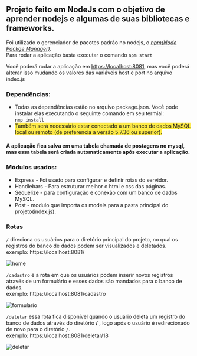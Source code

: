 ## Projeto feito em NodeJs com o objetivo de aprender nodejs e algumas de suas bibliotecas e frameworks.

Foi utilizado o gerenciador de pacotes padrão no nodejs, o [_npm(Node Packge Manager\)_](https://www.npmjs.com/).<br>
Para rodar a aplicação basta executar o comando ``` npm start ```

Você poderá rodar a aplicação em [https://localhost:8081](https://localhost:8081), mas você poderá alterar isso mudando os valores das variáveis host e port no arquivo index.js

### Dependências:
- Todas as dependências estão no arquivo package.json. Você pode instalar elas executando o seguinte comando em seu termial:<br>
``` nmp install ```
-  <span style='background-color:#ffe846;'>Também será necessário estar conectado a um banco de dados MySQL local ou remoto (de preferencia a versão 5.7.36 ou superior).</span>

#### A aplicação fica salva em uma tabela chamada de postagens no mysql, mas essa tabela será criada automaticamente após executar a aplicação.


### Módulos usados:

- Express - Foi usado para configurar e definir rotas do servidor.
- Handlebars - Para estruturar melhor o html e css das páginas.
- Sequelize - para configuração e conexão com um banco de dados MySQL.
- Post - modulo que importa os models para a pasta principal do projeto(index.js).

### Rotas

```/``` direciona os usuários para o diretório principal do projeto, no qual os registros do banco de dados podem ser visualizados e deletados.<br>
exemplo: https://localhost:8081/
<br>

![home](https://user-images.githubusercontent.com/76793266/152583003-14695814-6a31-4d0b-88d0-0d2c4bfc51b7.png)

```/cadastro``` é a rota em que os usuários podem inserir novos registros através de um formulário e esses dados são mandados para o banco de dados.<br>
exemplo: https://localhost:8081/cadastro
<br>

![formulario](https://user-images.githubusercontent.com/76793266/152583103-66a2e519-c1d0-4e10-8ee9-61850bdad5d8.png)

```/deletar``` essa rota fica disponível quando o usuário deleta um registro do banco de dados através do diretório **/** , logo após o usuário é redirecionado de novo para o diretório ```/```.<br>
exemplo: https://localhost:8081/deletar/18
<br>

![deletar](https://user-images.githubusercontent.com/76793266/152583127-06945fa0-f321-4f1f-875d-14fc04a2444c.png)

